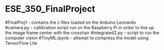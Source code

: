 # ESE_350_FinalProject

#FinalProj1 - contains the c files loaded on the Arduino Leonardo
#camera.py - callibration script run on the Raspberry Pi in order to line up the image frame center with the crosshair
#integrated2.py - script to run the computer vision
#TinyML.ipynb - attempt to compress the model using TensorFlow Lite
